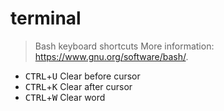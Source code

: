 # terminal

> Bash keyboard shortcuts
> More information: <https://www.gnu.org/software/bash/>.

- <kbd>CTRL</kbd>+<kbd>U</kbd>    Clear before cursor
- <kbd>CTRL</kbd>+<kbd>K</kbd>    Clear after cursor
- <kbd>CTRL</kbd>+<kbd>W</kbd>    Clear word
